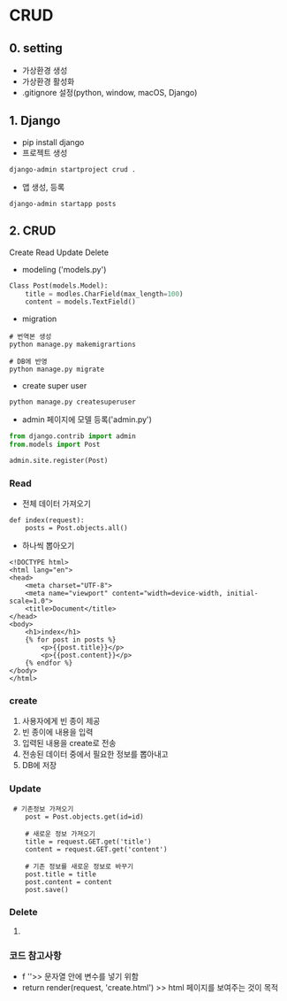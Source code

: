 # CRUD

## 0. setting
- 가상환경 생성
- 가상환경 활성화
- .gitignore 설정(python, window, macOS, Django)

## 1. Django
- pip install django
- 프로젝트 생성
```shell
django-admin startproject crud .
```
- 앱 생성, 등록
```shell
django-admin startapp posts
```

## 2. CRUD 

Create
Read
Update
Delete

- modeling ('models.py')

```python
Class Post(models.Model):
    title = modles.CharField(max_length=100)
    content = models.TextField()
```
- migration
```shell
# 번역본 생성
python manage.py makemigrartions
```

```shell
# DB에 반영
python manage.py migrate
```

- create super user
```shell
python manage.py createsuperuser
```

- admin 페이지에 모델 등록('admin.py')
```python
from django.contrib import admin
from.models import Post

admin.site.register(Post)
```

### Read

- 전체 데이터 가져오기
```shell
def index(request):
    posts = Post.objects.all()
```


- 하나씩 뽑아오기
```shell
<!DOCTYPE html>
<html lang="en">
<head>
    <meta charset="UTF-8">
    <meta name="viewport" content="width=device-width, initial-scale=1.0">
    <title>Document</title>
</head>
<body>
    <h1>index</h1>
    {% for post in posts %}
        <p>{{post.title}}</p>
        <p>{{post.content}}</p>
    {% endfor %}
</body>
</html>
```

### create

1. 사용자에게 빈 종이 제공
2. 빈 종이에 내용을 입력
3. 입력된 내용을 create로 전송
4. 전송된 데이터 중에서 필요한 정보를 뽑아내고
5. DB에 저장

### Update
```shell
 # 기존정보 가져오기
    post = Post.objects.get(id=id)

    # 새로운 정보 가져오기
    title = request.GET.get('title')
    content = request.GET.get('content')

    # 기존 정보를 새로운 정보로 바꾸기
    post.title = title
    post.content = content
    post.save()
```

### Delete

1. 

### 코드 참고사항
- f ''>> 문자열 안에 변수를 넣기 위함
- return render(request, 'create.html') >> html 페이지를 보여주는 것이 목적